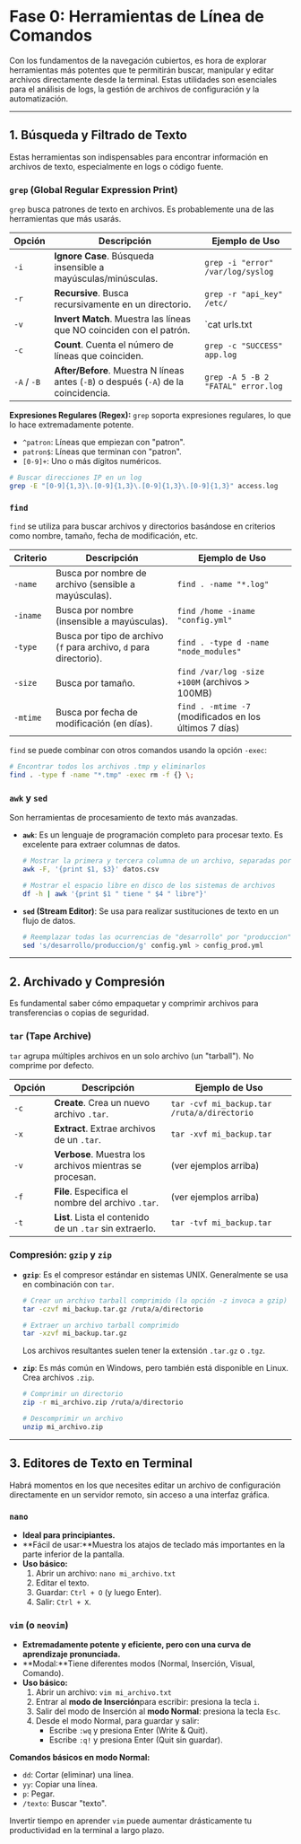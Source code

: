 # Fase 0: Herramientas de Línea de Comandos

Con los fundamentos de la navegación cubiertos, es hora de explorar herramientas más potentes que te permitirán buscar, manipular y editar archivos directamente desde la terminal. Estas utilidades son esenciales para el análisis de logs, la gestión de archivos de configuración y la automatización.

---

## 1. Búsqueda y Filtrado de Texto

Estas herramientas son indispensables para encontrar información en archivos de texto, especialmente en logs o código fuente.

### **`grep` (Global Regular Expression Print)**

`grep` busca patrones de texto en archivos. Es probablemente una de las herramientas que más usarás.

| Opción | Descripción | Ejemplo de Uso |
|---|---|---|
| `-i` | **Ignore Case**. Búsqueda insensible a mayúsculas/minúsculas. | `grep -i "error" /var/log/syslog` |
| `-r` | **Recursive**. Busca recursivamente en un directorio. | `grep -r "api_key" /etc/` |
| `-v` | **Invert Match**. Muestra las líneas que NO coinciden con el patrón. | `cat urls.txt | grep -v "localhost"` |
| `-c` | **Count**. Cuenta el número de líneas que coinciden. | `grep -c "SUCCESS" app.log` |
| `-A` / `-B` | **After/Before**. Muestra N líneas antes (`-B`) o después (`-A`) de la coincidencia. | `grep -A 5 -B 2 "FATAL" error.log` |

**Expresiones Regulares (Regex):**
`grep` soporta expresiones regulares, lo que lo hace extremadamente potente.
- `^patron`: Líneas que empiezan con "patron".
- `patron$`: Líneas que terminan con "patron".
- `[0-9]+`: Uno o más dígitos numéricos.

```bash
# Buscar direcciones IP en un log
grep -E "[0-9]{1,3}\.[0-9]{1,3}\.[0-9]{1,3}\.[0-9]{1,3}" access.log
```

### **`find`**

`find` se utiliza para buscar archivos y directorios basándose en criterios como nombre, tamaño, fecha de modificación, etc.

| Criterio | Descripción | Ejemplo de Uso |
|---|---|---|
| `-name` | Busca por nombre de archivo (sensible a mayúsculas). | `find . -name "*.log"` |
| `-iname`| Busca por nombre (insensible a mayúsculas). | `find /home -iname "config.yml"` |
| `-type` | Busca por tipo de archivo (`f` para archivo, `d` para directorio). | `find . -type d -name "node_modules"` |
| `-size` | Busca por tamaño. | `find /var/log -size +100M` (archivos > 100MB) |
| `-mtime`| Busca por fecha de modificación (en días). | `find . -mtime -7` (modificados en los últimos 7 días) |

`find` se puede combinar con otros comandos usando la opción `-exec`:

```bash
# Encontrar todos los archivos .tmp y eliminarlos
find . -type f -name "*.tmp" -exec rm -f {} \;
```

### **`awk` y `sed`**

Son herramientas de procesamiento de texto más avanzadas.

- **`awk`**: Es un lenguaje de programación completo para procesar texto. Es excelente para extraer columnas de datos.

  ```bash
  # Mostrar la primera y tercera columna de un archivo, separadas por comas
  awk -F, '{print $1, $3}' datos.csv

  # Mostrar el espacio libre en disco de los sistemas de archivos
  df -h | awk '{print $1 " tiene " $4 " libre"}'
  ```

- **`sed` (Stream Editor)**: Se usa para realizar sustituciones de texto en un flujo de datos.

  ```bash
  # Reemplazar todas las ocurrencias de "desarrollo" por "produccion" en un archivo
  sed 's/desarrollo/produccion/g' config.yml > config_prod.yml
  ```

---

<a name="archivado"></a>
## 2. Archivado y Compresión

Es fundamental saber cómo empaquetar y comprimir archivos para transferencias o copias de seguridad.

### **`tar` (Tape Archive)**

`tar` agrupa múltiples archivos en un solo archivo (un "tarball"). No comprime por defecto.

| Opción | Descripción | Ejemplo de Uso |
|---|---|---|
| `-c` | **Create**. Crea un nuevo archivo `.tar`. | `tar -cvf mi_backup.tar /ruta/a/directorio` |
| `-x` | **Extract**. Extrae archivos de un `.tar`. | `tar -xvf mi_backup.tar` |
| `-v` | **Verbose**. Muestra los archivos mientras se procesan. | (ver ejemplos arriba) |
| `-f` | **File**. Especifica el nombre del archivo `.tar`. | (ver ejemplos arriba) |
| `-t` | **List**. Lista el contenido de un `.tar` sin extraerlo. | `tar -tvf mi_backup.tar` |

### **Compresión: `gzip` y `zip`**

- **`gzip`**: Es el compresor estándar en sistemas UNIX. Generalmente se usa en combinación con `tar`.

  ```bash
  # Crear un archivo tarball comprimido (la opción -z invoca a gzip)
  tar -czvf mi_backup.tar.gz /ruta/a/directorio

  # Extraer un archivo tarball comprimido
  tar -xzvf mi_backup.tar.gz
  ```
  Los archivos resultantes suelen tener la extensión `.tar.gz` o `.tgz`.

- **`zip`**: Es más común en Windows, pero también está disponible en Linux. Crea archivos `.zip`.

  ```bash
  # Comprimir un directorio
  zip -r mi_archivo.zip /ruta/a/directorio

  # Descomprimir un archivo
  unzip mi_archivo.zip
  ```

---

<a name="editores"></a>
## 3. Editores de Texto en Terminal

Habrá momentos en los que necesites editar un archivo de configuración directamente en un servidor remoto, sin acceso a una interfaz gráfica.

### **`nano`**

- **Ideal para principiantes.**
- **Fácil de usar:**Muestra los atajos de teclado más importantes en la parte inferior de la pantalla.
- **Uso básico:**
  1. Abrir un archivo: `nano mi_archivo.txt`
  2. Editar el texto.
  3. Guardar: `Ctrl + O` (y luego Enter).
  4. Salir: `Ctrl + X`.

### **`vim` (o `neovim`)**

- **Extremadamente potente y eficiente, pero con una curva de aprendizaje pronunciada.**
- **Modal:**Tiene diferentes modos (Normal, Inserción, Visual, Comando).
- **Uso básico:**
  1. Abrir un archivo: `vim mi_archivo.txt`
  2. Entrar al **modo de Inserción**para escribir: presiona la tecla `i`.
  3. Salir del modo de Inserción al **modo Normal**: presiona la tecla `Esc`.
  4. Desde el modo Normal, para guardar y salir:
     - Escribe `:wq` y presiona Enter (Write & Quit).
     - Escribe `:q!` y presiona Enter (Quit sin guardar).

**Comandos básicos en modo Normal:**
- `dd`: Cortar (eliminar) una línea.
- `yy`: Copiar una línea.
- `p`: Pegar.
- `/texto`: Buscar "texto".

Invertir tiempo en aprender `vim` puede aumentar drásticamente tu productividad en la terminal a largo plazo.
